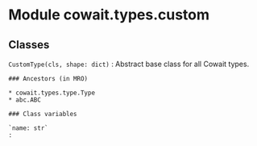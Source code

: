 Module cowait.types.custom
==========================

Classes
-------

`CustomType(cls, shape: dict)`
:   Abstract base class for all Cowait types.

    ### Ancestors (in MRO)

    * cowait.types.type.Type
    * abc.ABC

    ### Class variables

    `name: str`
    :